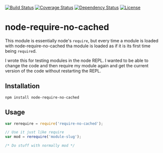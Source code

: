 [![Build Status](https://travis-ci.org/awlayton/node-require-no-cached.svg)](https://travis-ci.org/awlayton/node-require-no-cached)
[![Coverage Status](https://coveralls.io/repos/awlayton/node-require-no-cached/badge.svg)](https://coveralls.io/r/awlayton/node-require-no-cached)
[![Dependency Status](https://david-dm.org/awlayton/node-require-no-cached.svg)](https://david-dm.org/awlayton/node-require-no-cached)
[![License](http://img.shields.io/:license-Apache%202.0-green.svg)](http://www.apache.org/licenses/LICENSE-2.0.html)

# node-require-no-cached #
This module is essentially node's `require`,
but every time a module is loaded with node-require-no-cached
tha module is loaded as if it is its first time being `require`d.

I wrote this for testing modules in the node REPL.
I wanted to be able to change the code and then
require my module again and get the current version of the code
without restarting the REPL.

## Installation ##
```shell
npm install node-require-no-cached
```

## Usage ##
```javascript
var rerequire = require('require-no-cached');

// Use it just like require
var mod = rerequire('module-slug');

/* Do stuff with normally mod */
```
